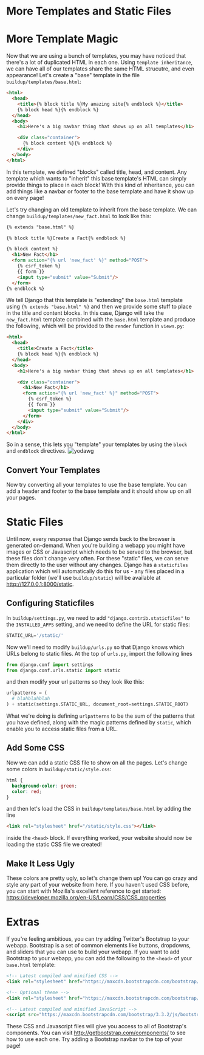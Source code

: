 More Templates and Static Files
===============================

# More Template Magic
Now that we are using a bunch of templates, you may have noticed that there's
a lot of duplicated HTML in each one. Using `template inheritance`, we can have
all of our templates share the same HTML strucutre, and even appearance! Let's create
a "base" template in the file `buildup/templates/base.html`:
```html
<html>
  <head>
    <title>{% block title %}My amazing site{% endblock %}</title>
    {% block head %}{% endblock %}
  </head>
  <body>
    <h1>Here's a big navbar thing that shows up on all templates</h1>

    <div class="container">
      {% block content %}{% endblock %}
    </div>
  </body>
</html>
```
In this template, we defined "blocks" called title, head, and content. Any template
which wants to "inherit" this base template's HTML can simply provide things to place
in each block! With this kind of inheritance, you can add things like a navbar or
footer to the base template and have it show up on every page!

Let's try changing an old template to inherit from the base template. We can
change `buildup/templates/new_fact.html` to look like this:
```html
{% extends "base.html" %}

{% block title %}Create a Fact{% endblock %}

{% block content %}
  <h1>New Fact</h1>
  <form action="{% url 'new_fact' %}" method="POST">
    {% csrf_token %}
    {{ form }}
    <input type="submit" value="Submit"/>
  </form>
{% endblock %}
```
We tell Django that this template is "extending" the `base.html` template using
`{% extends "base.html" %}` and then we provide some stuff to place in the title
and content blocks. In this case, Django will take the `new_fact.html` template
combined with the `base.html` template and produce the following, which will be
provided to the `render` function in `views.py`:
```html
<html>
  <head>
    <title>Create a Fact</title>
    {% block head %}{% endblock %}
  </head>
  <body>
    <h1>Here's a big navbar thing that shows up on all templates</h1>

    <div class="container">
      <h1>New Fact</h1>
      <form action="{% url 'new_fact' %}" method="POST">
        {% csrf_token %}
        {{ form }}
        <input type="submit" value="Submit"/>
      </form>
    </div>
  </body>
</html>
```
So in a sense, this lets you "template" your templates by using the `block` and
`endblock` directives.
![yodawg](http://i.imgur.com/P1nivtC.jpg)

## Convert Your Templates
Now try converting all your templates to use the base template. You can add a header
and footer to the base template and it should show up on all your pages.

# Static Files
Until now, every response that Django sends back to the browser is generated
on-demand. When you're building a webapp you might have images or CSS or Javascript
which needs to be served to the browser, but these files don't change very often.
For these "static" files, we can serve them directly to the user without any changes.
Django has a `staticfiles` application which will automatically do this for us -
any files placed in a particular folder (we'll use `buildup/static`) will be
available at http://127.0.0.1:8000/static.

## Configuring Staticfiles
In `buildup/settings.py`, we need to add `"django.contrib.staticfiles"` to the
`INSTALLED_APPS` setting, and we need to define the URL for static files:
```python
STATIC_URL='/static/'
```

Now we'll need to modify `buildup/urls.py` so that Django knows which URLs belong
to static files. At the top of `urls.py`, import the following lines
```python
from django.conf import settings
from django.conf.urls.static import static
```
and then modify your url patterns so they look like this:
```python
urlpatterns = (
  # blahblahblah
) + static(settings.STATIC_URL, document_root=settings.STATIC_ROOT)
```
What we're doing is defining `urlpatterns` to be the sum of the patterns that you
have defined, along with the magic patterns defined by `static`, which enable you
to access static files from a URL.

## Add Some CSS
Now we can add a static CSS file to show on all the pages. Let's change some
colors in `buildup/static/style.css`:
```css
html {
  background-color: green;
  color: red;
}
```
and then let's load the CSS in `buildup/templates/base.html` by adding the line
```html
<link rel="stylesheet" href="/static/style.css"></link>
```
inside the `<head>` block. If everything worked, your website should now be loading
the static CSS file we created!

## Make It Less Ugly
These colors are pretty ugly, so let's change them up! You can go crazy and style
any part of your website from here. If you haven't used CSS before, you can start
with Mozilla's excellent reference to get started: https://developer.mozilla.org/en-US/Learn/CSS/CSS_properties

# Extras
If you're feeling ambitious, you can try adding Twitter's Bootstrap to your webapp. 
Bootstrap is a set of common elements like buttons, dropdowns, and sliders that
you can use to build your webapp. If you want to add Bootstrap to your webapp, 
you can add the following to the `<head>` of your `base.html` template:
```html
<!-- Latest compiled and minified CSS -->
<link rel="stylesheet" href="https://maxcdn.bootstrapcdn.com/bootstrap/3.3.2/css/bootstrap.min.css">

<!-- Optional theme -->
<link rel="stylesheet" href="https://maxcdn.bootstrapcdn.com/bootstrap/3.3.2/css/bootstrap-theme.min.css">

<!-- Latest compiled and minified JavaScript -->
<script src="https://maxcdn.bootstrapcdn.com/bootstrap/3.3.2/js/bootstrap.min.js"></script>
```

These CSS and Javascript files will give you access to all of Bootstrap's components.
You can visit http://getbootstrap.com/components/ to see how to use each one.
Try adding a Bootstrap navbar to the top of your page!
